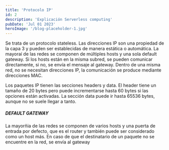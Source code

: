 ```yaml
---
title: 'Protocolo IP'
id: 2
description: 'Explicación Serverless computing'
pubDate: 'Jul 01 2023'
heroImage: '/blog-placeholder-1.jpg'
---
```



Se trata de un protocolo stateless. Las direcciones IP son una propiedad de la capa 3 y pueden ser establecidas de manera estática o automática. La mayoraí de las redes se componen de múltiples hosts y una sola default gateway. Si los hosts están en la misma subred, se pueden comunicar directamente, si no, se envía el mensaje al gateway. Dentro de una misma red, no se necesitan direcciones IP, la comunicación se produce mediante direcciones MAC.

Los paquetes IP tienen las secciones headers y data. El header tiene un tamaño de 20 bytes pero puede incrementarse hasta 60 bytes si las opciones están activadas. La sección data puede ir hasta 65536 bytes, aunque no se suele llegar a tanto.




##### DEFAULT GATEWAY
La mayorñia de las redes se componen de varios hosts y una puerta de entrada por defecto, que es el router y también puede ser considerado como un host más. En caso de que el destinatario de un paquete no se encuentre en la red, se envía al gateway 